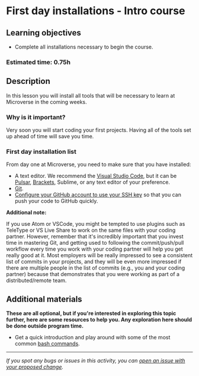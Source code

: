 # First day installations - Intro course

## Learning objectives
- Complete all installations necessary to begin the course.

### Estimated time: 0.75h

## Description

In this lesson you will install all tools that will be necessary to learn at Microverse in the coming weeks.

### Why is it important?

Very soon you will start coding your first projects. Having all of the tools set up ahead of time will save you time.

### First day installation list

From day one at Microverse, you need to make sure that you have installed:
- A text editor. We recommend the [Visual Studio Code](https://code.visualstudio.com/), but it can be [Pulsar](https://pulsar-edit.dev/), [Brackets](https://brackets.io/), Sublime, or any text editor of your preference.
- [Git](https://git-scm.com/book/en/v2/Getting-Started-Installing-Git).
- [Configure your GitHub account to use your SSH key](https://docs.github.com/en/github/authenticating-to-github/adding-a-new-ssh-key-to-your-github-account) so that you can push your code to GitHub quickly.

**Additional note:**

If you use Atom or VSCode, you might be tempted to use plugins such as TeleType or VS Live Share to work on the same files with your coding partner. However, remember that it's incredibly important that you invest time in mastering Git, and getting used to following the commit/push/pull workflow every time you work with your coding partner will help you get really good at it. 
Most employers will be really impressed to see a consistent list of commits in your projects, and they will be even more impressed if there are multiple people in the list of commits (e.g., you and your coding partner) because that demonstrates that you were working as part of a distributed/remote team.

## Additional materials
**These are all optional, but if you're interested in exploring this topic further, here are some resources to help you. Any exploration here should be done outside program time.**

- Get a quick introduction and play around with some of the most common [bash commands](https://www.educative.io/blog/bash-shell-command-cheat-sheet).


------

_If you spot any bugs or issues in this activity, you can [open an issue with your proposed change](https://github.com/microverseinc/curriculum-transversal-skills/blob/main/git-github/articles/open_issue.md)._
